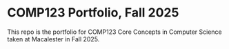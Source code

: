 # COMP123 Portfolio, Fall 2025

This repo is the portfolio for COMP123 Core Concepts in Computer Science taken at Macalester in Fall 2025.
